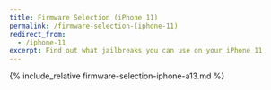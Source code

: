 ```yaml
---
title: Firmware Selection (iPhone 11)
permalink: /firmware-selection-(iphone-11)
redirect_from:
  - /iphone-11
excerpt: Find out what jailbreaks you can use on your iPhone 11
---
```


{% include_relative firmware-selection-iphone-a13.md %}
